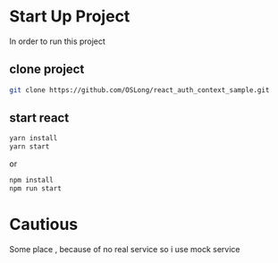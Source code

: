 # Start Up Project
In order to run this project
## clone project
```sh
git clone https://github.com/OSLong/react_auth_context_sample.git
```

## start react
```sh
yarn install 
yarn start
```

or 
```sh
npm install 
npm run start
```

# Cautious 
Some place , because of no real service
so i use mock service
